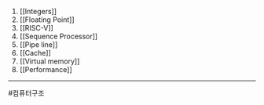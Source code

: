 1. [[Integers]]
2. [[Floating Point]]
3. [[RISC-V]]
4. [[Sequence Processor]]
5. [[Pipe line]]
6. [[Cache]]
7. [[Virtual memory]]
8. [[Performance]]
---
#컴퓨터구조